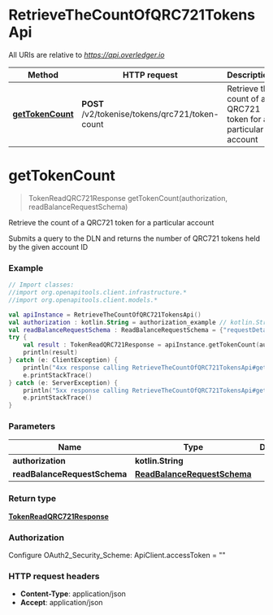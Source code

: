 # RetrieveTheCountOfQRC721TokensApi

All URIs are relative to *https://api.overledger.io*

Method | HTTP request | Description
------------- | ------------- | -------------
[**getTokenCount**](RetrieveTheCountOfQRC721TokensApi.md#getTokenCount) | **POST** /v2/tokenise/tokens/qrc721/token-count | Retrieve the count of a QRC721 token for a particular account


<a name="getTokenCount"></a>
# **getTokenCount**
> TokenReadQRC721Response getTokenCount(authorization, readBalanceRequestSchema)

Retrieve the count of a QRC721 token for a particular account

Submits a query to the DLN and returns the number of QRC721 tokens held by the given account ID

### Example
```kotlin
// Import classes:
//import org.openapitools.client.infrastructure.*
//import org.openapitools.client.models.*

val apiInstance = RetrieveTheCountOfQRC721TokensApi()
val authorization : kotlin.String = authorization_example // kotlin.String | 
val readBalanceRequestSchema : ReadBalanceRequestSchema = {"requestDetails":{"tokenName":"QNTNFT","accountId":"0xd8b31B65878a6B1a6cAf9f4819C1A42d68a7A116"},"location":{"technology":"Ethereum","network":"Ropsten Testnet"}} // ReadBalanceRequestSchema | 
try {
    val result : TokenReadQRC721Response = apiInstance.getTokenCount(authorization, readBalanceRequestSchema)
    println(result)
} catch (e: ClientException) {
    println("4xx response calling RetrieveTheCountOfQRC721TokensApi#getTokenCount")
    e.printStackTrace()
} catch (e: ServerException) {
    println("5xx response calling RetrieveTheCountOfQRC721TokensApi#getTokenCount")
    e.printStackTrace()
}
```

### Parameters

Name | Type | Description  | Notes
------------- | ------------- | ------------- | -------------
 **authorization** | **kotlin.String**|  |
 **readBalanceRequestSchema** | [**ReadBalanceRequestSchema**](ReadBalanceRequestSchema.md)|  |

### Return type

[**TokenReadQRC721Response**](TokenReadQRC721Response.md)

### Authorization


Configure OAuth2_Security_Scheme:
    ApiClient.accessToken = ""

### HTTP request headers

 - **Content-Type**: application/json
 - **Accept**: application/json


